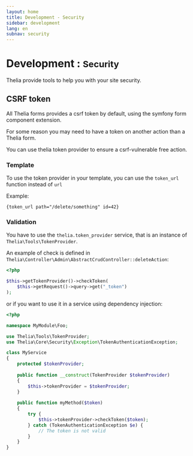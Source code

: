 ```yaml
---
layout: home
title: Development - Security
sidebar: development
lang: en
subnav: security
---
```



<div class="page-header">
    <h1>Development : <small>Security</small></h1>
</div>

Thelia provide tools to help you with your site security.

CSRF token
---

All Thelia forms provides a csrf token by default, using the symfony form component extension.

For some reason you may need to have a token on another action than a Thelia form.

You can use thelia token provider to ensure a csrf-vulnerable free action.

### Template

To use the token provider in your template, you can use the ```token_url``` function instead of ```url```
 
Example:

```smarty
{token_url path="/delete/something" id=42}
```

### Validation

You have to use the ```thelia.token_provider``` service, that is an instance of ```Thelia\Tools\TokenProvider```.

An example of check is defined in ```Thelia\Controller\Admin\AbstractCrudController::deleteAction```:

```php
<?php

$this->getTokenProvider()->checkToken(
    $this->getRequest()->query->get("_token")
);
```

or if you want to use it in a service using dependency injection:

```php
<?php

namespace MyModule\Foo;

use Thelia\Tools\TokenProvider;
use Thelia\Core\Security\Exception\TokenAuthenticationException;

class MyService
{
    protected $tokenProvider;
    
    public function __construct(TokenProvider $tokenProvider)
    {
        $this->tokenProvider = $tokenProvider;
    }
    
    public function myMethod($token)
    {
        try {
            $this->tokenProvider->checkToken($token);
        } catch (TokenAuthenticationException $e) {
            // The token is not valid
        }
    }
}
```